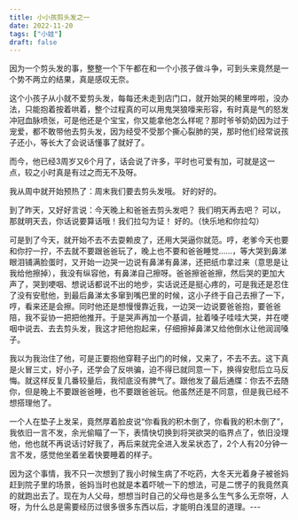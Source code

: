 ```yaml
---
title: 小小孩剪头发之一
date: 2022-11-20
tags: ["小娃"]
draft: false
---
```


因为一个剪头发的事，整整一个下午都在和一个小孩子做斗争，可到头来竟然是一个势不两立的结果，真是感叹无奈。

这个小孩子从小就不爱剪头发，每每还未走到店门口，就开始哭的稀里哗啦，没办法，只能抱着按着哄着，整个过程真的可以用鬼哭狼嚎来形容，有时真是气的怒发冲冠血脉喷张，可是他还是个宝宝，你又能拿他怎么样呢？那时爷爷奶奶因为过于宠爱，都不敢带他去剪头发，因为经受不受那个撕心裂肺的哭，那时他们经常说孩子还小，等长大了会说话懂事了就好了。

而今，他已经3周岁又6个月了，话会说了许多，平时也可爱有加，可就是这一点，较之小时真是有过之而无不及呀。

我从周中就开始预热了：周末我们要去剪头发哦。
好的好的。

到了昨天，又好好言说：今天晚上和爸爸去剪头发吧？
我们明天再去吧？
可以，那就明天去，你话说要算话哦！我们拉勾为证！
好的。（快乐地和你拉勾）

可是到了今天，就开始不去不去耍赖皮了，还用大哭逼你就范。哼，老爹今天也要和你拧一拧，不去就不要跟爸爸玩了，晚上也不要和爸爸睡觉……，等大哭到鼻涕眼泪铺满脸蛋时，又开始一边哭一边说有鼻涕有鼻涕，还把纸巾拿过来（意思是让我给他擦掉），我没有纵容他，有鼻涕自己擦呀。爸爸擦爸爸擦，然后哭的更加大声了，哭到哽咽、想说话都说不出的地步，实话说还是挺心疼的，可是我还是忍住了没有安慰他，到最后鼻涕太多窜到嘴巴里的时候，这小子终于自己去擦了一下，哼，看来还是会擦。同时他还是想慢慢靠近我，一边哭一边说要爸爸抱，要爸爸陪，我不妥协一把把他推开。于是哭声再加一个基调，扯着嗓子哇哇大哭，并在哽咽中说去、去去剪头发，我这才把他抱起来，仔细擦掉鼻涕又给他倒水让他润润嗓子。

我以为我治住了他，可是正要抱他穿鞋子出门的时候，又来了，不去不去。这下真是火冒三丈，好小子，还学会了反哄骗，迫不得已就同意一下，换得安慰后立马反悔。就这样反复几番较量后，我彻底没有脾气了。跟他发了最后通牒：你去不去随你，但是晚上不要跟爸爸睡，也不要跟爸爸玩。他虽然还是不同意，但是我已经不想搭理他了。

一个人在垫子上发呆，竟然厚着脸皮说“你看我的积木倒了，你看我的积木倒了”，我依旧一言不发，余光偷瞄了一下，表情快切换到将哭欲哭的临界点了，依旧没理他，他也就不再说话讨好我了，再后来就完全进入发呆状态了，2个人有20分钟一言不发，感觉他坐着坐着快要睡着的样子。

因为这个事情，我不只一次想到了我小时候生病了不吃药，大冬天光着身子被爸妈赶到院子里的场景，爸妈当时也就是本着吓唬一下的想法，可是二愣子的我竟然真的就跑出去了。现在为人父母，想想当时自己的父母也是多么生气多么无奈呀，人呀，为什么总是需要经历过很多很多东西以后，才能明白浅显的道理。---
